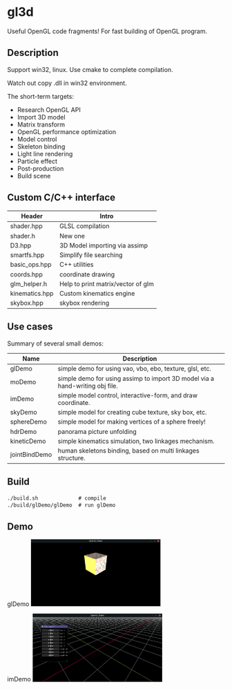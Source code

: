 # gl3d

Useful OpenGL code fragments! For fast building of OpenGL program.

## Description

Support win32, linux. Use cmake to complete compilation.

Watch out copy .dll in win32 environment.

The short-term targets:

- Research OpenGL API
- Import 3D model
- Matrix transform
- OpenGL performance optimization
- Model control
- Skeleton binding
- Light line rendering
- Particle effect
- Post-production
- Build scene

## Custom C/C++ interface

| Header | Intro |
| ---- | ---- |
| shader.hpp | GLSL compilation |
| shader.h | New one |
| D3.hpp | 3D Model importing via assimp |
| smartfs.hpp | Simplify file searching |
| basic_ops.hpp | C++ utilities |
| coords.hpp | coordinate drawing |
| glm_helper.h | Help to print matrix/vector of glm |
| kinematics.hpp | Custom kinematics engine |
| skybox.hpp | skybox rendering |

## Use cases

Summary of several small demos:

| Name | Description |
| ---- | ---- |
| glDemo | simple demo for using vao, vbo, ebo, texture, glsl, etc. |
| moDemo | simple demo for using assimp to import 3D model via a hand-writing obj file. |
| imDemo | simple model control, interactive-form, and draw coordinate. |
| skyDemo | simple model for creating cube texture, sky box, etc. |
| sphereDemo | simple model for making vertices of a sphere freely! |
| hdrDemo | panorama picture unfolding |
| kineticDemo | simple kinematics simulation, two linkages mechanism. |
| jointBindDemo | human skeletons binding, based on multi linkages structure. |

## Build

```
./build.sh             # compile
./build/glDemo/glDemo  # run glDemo
```

## Demo

glDemo
<img src="asset/glDemo.png" width="300">

imDemo
<img src="asset/imDemo.png" width="300">